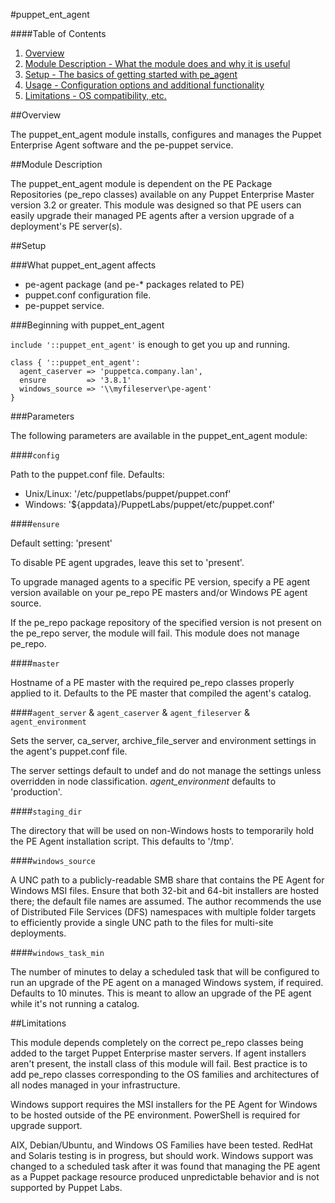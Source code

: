 #puppet\_ent\_agent

####Table of Contents

1. [Overview](#overview)
2. [Module Description - What the module does and why it is useful](#module-description)
3. [Setup - The basics of getting started with pe_agent](#setup)
4. [Usage - Configuration options and additional functionality](#usage)
5. [Limitations - OS compatibility, etc.](#limitations)

##Overview

The puppet\_ent\_agent module installs, configures and manages the Puppet Enterprise Agent software and the pe-puppet service.

##Module Description

The puppet\_ent\_agent module is dependent on the PE Package Repositories (pe_repo classes) available on any Puppet Enterprise Master version 3.2 or greater. This module was designed so that PE users can easily upgrade their managed PE agents after a version upgrade of a deployment's PE server(s).

##Setup

###What puppet\_ent\_agent affects

* pe-agent package (and pe-\* packages related to PE)
* puppet.conf configuration file.
* pe-puppet service.

###Beginning with puppet\_ent\_agent

`include '::puppet_ent_agent'` is enough to get you up and running.

```puppet
class { '::puppet_ent_agent':
  agent_caserver => 'puppetca.company.lan',
  ensure         => '3.8.1'
  windows_source => '\\myfileserver\pe-agent'
}
```

###Parameters

The following parameters are available in the puppet_ent_agent module:

####`config`

Path to the puppet.conf file.  Defaults:
* Unix/Linux: '/etc/puppetlabs/puppet/puppet.conf'
* Windows: '${appdata}/PuppetLabs/puppet/etc/puppet.conf'

####`ensure`

Default setting: 'present'

To disable PE agent upgrades, leave this set to 'present'.

To upgrade managed agents to a specific PE version, specify a PE agent version
available on your pe_repo PE masters and/or Windows PE agent source.

If the pe_repo package repository of the specified version is not present on
the pe_repo server, the module will fail.  This module does not manage pe_repo.

####`master`

Hostname of a PE master with the required pe_repo classes properly applied to
it.  Defaults to the PE master that compiled the agent's catalog.

####`agent_server` & `agent_caserver` & `agent_fileserver` & `agent_environment`

Sets the server, ca_server, archive_file_server and environment settings in the agent's puppet.conf file.

The server settings default to undef and do not manage the settings unless overridden in node classification.  *agent_environment* defaults to 'production'.

####`staging_dir`

The directory that will be used on non-Windows hosts to temporarily hold the
PE Agent installation script.  This defaults to '/tmp'.

####`windows_source`

A UNC path to a publicly-readable SMB share that contains the PE Agent for Windows
MSI files.  Ensure that both 32-bit and 64-bit installers are hosted there; the
default file names are assumed.  The author recommends the use of Distributed File
Services (DFS) namespaces with multiple folder targets to efficiently provide a single
UNC path to the files for multi-site deployments.

####`windows_task_min`

The number of minutes to delay a scheduled task that will be configured to run an
upgrade of the PE agent on a managed Windows system, if required.  Defaults to 10
minutes.  This is meant to allow an upgrade of the PE agent while it's not running
a catalog.


##Limitations

This module depends completely on the correct pe_repo classes being added to the target
Puppet Enterprise master servers.  If agent installers aren't present, the install class
of this module will fail.  Best practice is to add pe_repo classes corresponding to
the OS families and architectures of all nodes managed in your infrastructure.

Windows support requires the MSI installers for the PE Agent for Windows to be hosted
outside of the PE environment.  PowerShell is required for upgrade support.

AIX, Debian/Ubuntu, and Windows OS Families have been tested.  RedHat and Solaris
testing is in progress, but should work.  Windows support was changed to a scheduled
task after it was found that managing the PE agent as a Puppet package resource produced
unpredictable behavior and is not supported by Puppet Labs.
